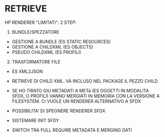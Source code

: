# RETRIEVE

HP RENDERER "LIMITATI": 
2 STEP:
1. BUNDLE/SPEZZATORE
  * GESTIONE A BUNDLE (ES STATIC RESOURCES)
  * GESTIONE A CHILDXML (ES OBJECTS)
  * PSEUDO CHILDXML (ES PROFILI)
2. TRASFORMATORE FILE
  * ES XML2JSON



  * RETRIEVE DI CHILD XML. VA INCLUSO NEL PACKAGE IL PEZZO CHILD
  * SE HO TIRATO GIU METADATI A METà (ES OGGETTI IN MODALITA SFDX, O PROFILI) VANNO MERGIATI IN MEMORIA CON LA VERSIONE A FILESYSTEM. CI VUOLE UN RENDERER ALTERNATIVO A SFDX
  * POSSIBILITA' DI SPEGNERE RENDERER SFDX
  * SISTEMARE INIT SFDY
  * SWITCH TRA FULL REQUIRE METADATA E MERGING DATI